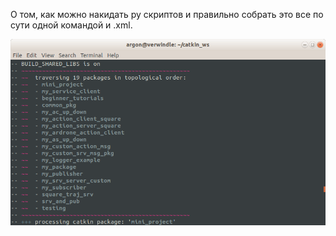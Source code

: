 
О том, как можно накидать py скриптов и правильно собрать это все по сути одной командой и .xml.

<img src='make_ROS5days.png' style='width: 600px'>
